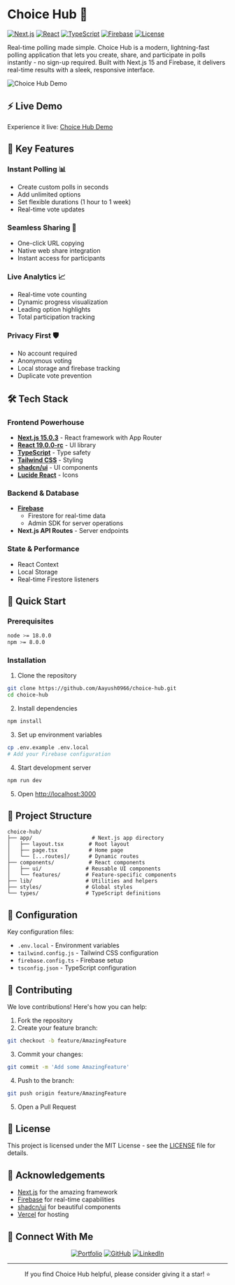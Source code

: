 # Choice Hub 🎯
[![Next.js](https://img.shields.io/badge/Next.js-15.0.3-black?style=flat-square&logo=next.js)](https://nextjs.org/)
[![React](https://img.shields.io/badge/React-19.0.0--rc-blue?style=flat-square&logo=react)](https://reactjs.org/)
[![TypeScript](https://img.shields.io/badge/TypeScript-5.0.0-blue?style=flat-square&logo=typescript)](https://www.typescriptlang.org/)
[![Firebase](https://img.shields.io/badge/Firebase-Latest-orange?style=flat-square&logo=firebase)](https://firebase.google.com/)
[![License](https://img.shields.io/badge/License-MIT-green.svg?style=flat-square)](LICENSE)

Real-time polling made simple. Choice Hub is a modern, lightning-fast polling application that lets you create, share, and participate in polls instantly - no sign-up required. Built with Next.js 15 and Firebase, it delivers real-time results with a sleek, responsive interface.

![Choice Hub Demo](demo-placeholder.gif)

## ⚡️ Live Demo
Experience it live: [Choice Hub Demo](https://choice-hub.vercel.app)

## 🎯 Key Features

### Instant Polling 📊
- Create custom polls in seconds
- Add unlimited options
- Set flexible durations (1 hour to 1 week)
- Real-time vote updates

### Seamless Sharing 🔗
- One-click URL copying
- Native web share integration
- Instant access for participants

### Live Analytics 📈
- Real-time vote counting
- Dynamic progress visualization
- Leading option highlights
- Total participation tracking

### Privacy First 🛡️
- No account required
- Anonymous voting
- Local storage and firebase tracking
- Duplicate vote prevention

## 🛠️ Tech Stack

### Frontend Powerhouse
- **[Next.js 15.0.3](https://nextjs.org/)** - React framework with App Router
- **[React 19.0.0-rc](https://reactjs.org/)** - UI library
- **[TypeScript](https://www.typescriptlang.org/)** - Type safety
- **[Tailwind CSS](https://tailwindcss.com/)** - Styling
- **[shadcn/ui](https://ui.shadcn.com/)** - UI components
- **[Lucide React](https://lucide.dev/)** - Icons

### Backend & Database
- **[Firebase](https://firebase.google.com/)**
  - Firestore for real-time data
  - Admin SDK for server operations
- **Next.js API Routes** - Server endpoints

### State & Performance
- React Context
- Local Storage
- Real-time Firestore listeners

## 🚀 Quick Start

### Prerequisites
```bash
node >= 18.0.0
npm >= 8.0.0
```

### Installation

1. Clone the repository
```bash
git clone https://github.com/Aayush0966/choice-hub.git
cd choice-hub
```

2. Install dependencies
```bash
npm install
```

3. Set up environment variables
```bash
cp .env.example .env.local
# Add your Firebase configuration
```

4. Start development server
```bash
npm run dev
```

5. Open [http://localhost:3000](http://localhost:3000)

## 📁 Project Structure

```
choice-hub/
├── app/                   # Next.js app directory
│   ├── layout.tsx        # Root layout
│   ├── page.tsx          # Home page
│   └── [...routes]/      # Dynamic routes
├── components/           # React components
│   ├── ui/              # Reusable UI components
│   └── features/        # Feature-specific components
├── lib/                 # Utilities and helpers
├── styles/              # Global styles
└── types/               # TypeScript definitions
```

## 🔧 Configuration

Key configuration files:
- `.env.local` - Environment variables
- `tailwind.config.js` - Tailwind CSS configuration
- `firebase.config.ts` - Firebase setup
- `tsconfig.json` - TypeScript configuration

## 🤝 Contributing

We love contributions! Here's how you can help:

1. Fork the repository
2. Create your feature branch:
```bash
git checkout -b feature/AmazingFeature
```
3. Commit your changes:
```bash
git commit -m 'Add some AmazingFeature'
```
4. Push to the branch:
```bash
git push origin feature/AmazingFeature
```
5. Open a Pull Request


## 📄 License

This project is licensed under the MIT License - see the [LICENSE](LICENSE) file for details.

## 🙌 Acknowledgements

- [Next.js](https://nextjs.org/) for the amazing framework
- [Firebase](https://firebase.google.com/) for real-time capabilities
- [shadcn/ui](https://ui.shadcn.com/) for beautiful components
- [Vercel](https://vercel.com/) for hosting

## 🔗 Connect With Me

<div align="center">

[![Portfolio](https://img.shields.io/badge/Portfolio-255E63?style=for-the-badge&logo=About.me&logoColor=white)](https://aayushbudhathoki.com.np)
[![GitHub](https://img.shields.io/badge/GitHub-100000?style=for-the-badge&logo=github&logoColor=white)](https://github.com/Aayush0966)
[![LinkedIn](https://img.shields.io/badge/LinkedIn-0077B5?style=for-the-badge&logo=linkedin&logoColor=white)](https://www.linkedin.com/in/aayush-budhathoki-102954332/)

</div>

---

<div align="center">
  <p>If you find Choice Hub helpful, please consider giving it a star! ⭐️</p>
 
</div>
